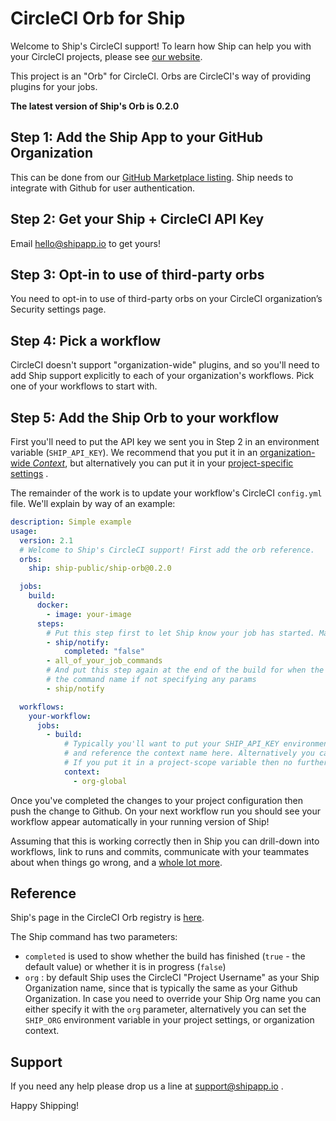 # CircleCI Orb for Ship

Welcome to Ship's CircleCI support! To learn how Ship can help you with your CircleCI projects, please
see [our website](https://www.shipapp.io/integrations/circleci).

This project is an "Orb" for CircleCI. Orbs are CircleCI's way of providing plugins for your jobs.

**The latest version of Ship's Orb is 0.2.0**

## Step 1: Add the Ship App to your GitHub Organization

This can be done from our [GitHub Marketplace listing](https://github.com/marketplace/shipapp-io). Ship needs to
integrate with Github for user authentication.

## Step 2: Get your Ship + CircleCI API Key

Email [hello@shipapp.io](mailto:hello@shipapp.io) to get yours!

## Step 3: Opt-in to use of third-party orbs

You need to opt-in to use of third-party orbs on your CircleCI organization’s Security settings page.

## Step 4: Pick a workflow

CircleCI doesn't support "organization-wide" plugins, and so you'll need to add Ship support explicitly to each of your
organization's workflows. Pick one of your workflows to start with.

## Step 5: Add the Ship Orb to your workflow

First you'll need to put the API key we sent you in Step 2 in an environment variable (`SHIP_API_KEY`). We recommend
that you put it in an [organization-wide _Context_](https://circleci.com/docs/2.0/contexts/), but alternatively you can
put it in
your [project-specific settings](https://circleci.com/docs/2.0/env-vars/#setting-an-environment-variable-in-a-project)
.

The remainder of the work is to update your workflow's CircleCI `config.yml` file. We'll explain by way of an example:

```yaml
description: Simple example
usage:
  version: 2.1
  # Welcome to Ship's CircleCI support! First add the orb reference.
  orbs:
    ship: ship-public/ship-orb@0.2.0

  jobs:
    build:
      docker:
        - image: your-image
      steps:
        # Put this step first to let Ship know your job has started. Make sure to set the "completed" flag to false
        - ship/notify:
            completed: "false"
        - all_of_your_job_commands
        # And put this step again at the end of the build for when the run is complete - note no ':' at the end of 
        # the command name if not specifying any params
        - ship/notify

  workflows:
    your-workflow:
      jobs:
        - build:
            # Typically you'll want to put your SHIP_API_KEY environment variable in a CircleCI Context,
            # and reference the context name here. Alternatively you can use a project-scope environment variable.
            # If you put it in a project-scope variable then no further change is needed to your project config file.
            context:
              - org-global
```

Once you've completed the changes to your project configuration then push the change to Github. On your next workflow
run you should see your workflow appear automatically in your running version of Ship!

Assuming that this is working correctly then in Ship you can drill-down into workflows, link to runs and commits,
communicate with your teammates about when things go wrong, and a [whole lot more](https://www.shipapp.io/features).

## Reference

Ship's page in the CircleCI Orb registry is [here](https://circleci.com/developer/orbs/orb/ship-public/ship-orb).

The Ship command has two parameters:

* `completed` is used to show whether the build has finished (`true` - the default value) or whether it is in
  progress (`false`)
* `org` : by default Ship uses the CircleCI "Project Username" as your Ship Organization name, since that is typically
  the same as your Github Organization. In case you need to override your Ship Org name you can either specify it with
  the `org` parameter, alternatively you can set the `SHIP_ORG` environment variable in your project settings, or
  organization context.

## Support

If you need any help please drop us a line at [support@shipapp.io](mailto:support@shipapp.io) .

Happy Shipping!
